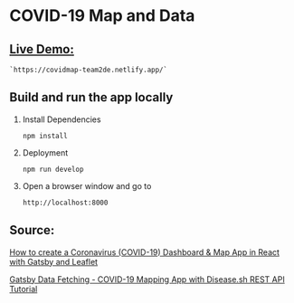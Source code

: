 # COVID-19 Map and Data

## [Live Demo:](https://covidmap-team2de.netlify.app/)

    `https://covidmap-team2de.netlify.app/`

## Build and run the app locally
1. Install Dependencies

    ```
    npm install
    ```

2. Deployment

    ```
    npm run develop
    ```
3. Open a browser window and go to

    `http://localhost:8000`

## Source:
 
[How to create a Coronavirus (COVID-19) Dashboard & Map App in React with Gatsby and Leaflet](https://www.youtube.com/watch?v=GryBIsfBfro)

[Gatsby Data Fetching - COVID-19 Mapping App with Disease.sh REST API Tutorial](https://www.youtube.com/watch?v=9bfxeod27fU&t=0s)
